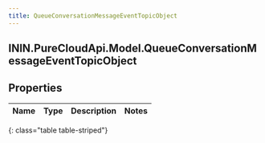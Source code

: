 ```yaml
---
title: QueueConversationMessageEventTopicObject
---
```

## ININ.PureCloudApi.Model.QueueConversationMessageEventTopicObject

## Properties

|Name | Type | Description | Notes|
|------------ | ------------- | ------------- | -------------|
{: class="table table-striped"}


